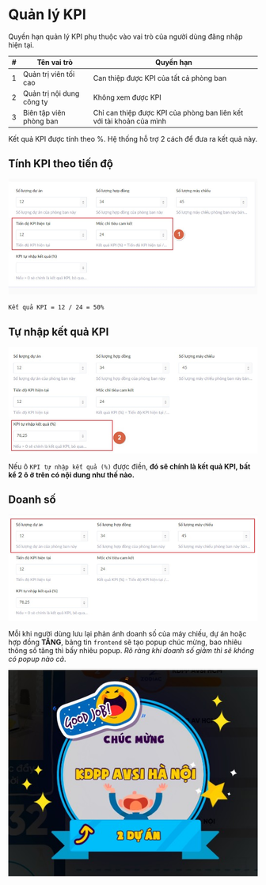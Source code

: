# Quản lý KPI

Quyền hạn quản lý KPI phụ thuộc vào vai trò của người dùng đăng nhập hiện tại.

#|Tên vai trò|Quyền hạn
---|---|---
1|Quản trị viên tối cao|Can thiệp được KPI của tất cả phòng ban
2|Quản trị nội dung công ty|Không xem được KPI
3|Biên tập viên phòng ban|Chỉ can thiệp được KPI của phòng ban liên kết với tài khoản của mình

Kết quả KPI được tính theo %. Hệ thống hỗ trợ 2 cách để đưa ra kết quả này.

## Tính KPI theo tiến độ

![](assets/images/kpi-calc-01.jpg)

```txt
Kết quả KPI = 12 / 24 = 50%
```

## Tự nhập kết quả KPI

![](assets/images/kpi-calc-02.jpg)

Nếu ô `KPI tự nhập kết quả (%)` được điền, __đó sẽ chính là kết quả KPI, bất kể 2 ô ở trên có nội dung như thế nào.__

## Doanh số

![](assets/images/kpi-sales-fig.jpg)

Mỗi khi người dùng lưu lại phản ánh doanh số của máy chiếu, dự án hoặc hợp đồng __TĂNG__, bảng tin `frontend` sẽ tạo popup chúc mừng, bao nhiêu thông số tăng thì bấy nhiêu popup. _Rõ ràng khi doanh số giảm thì sẽ không có popup nào cả_.

![](assets/images/kpi-sales-popup.jpg)
